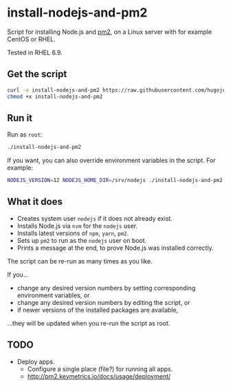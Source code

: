 # install-nodejs-and-pm2

Script for installing Node.js and [pm2](https://pm2.keymetrics.io/), on a Linux server with for example CentOS or RHEL.

Tested in RHEL 6.9.

## Get the script

```bash
curl -o install-nodejs-and-pm2 https://raw.githubusercontent.com/hugojosefson/install-nodejs-and-pm2/master/install-nodejs-and-pm2
chmod +x install-nodejs-and-pm2
```

## Run it

Run as `root`:

```bash
./install-nodejs-and-pm2
```

If you want, you can also override environment variables in the script. For example:

```bash
NODEJS_VERSION=12 NODEJS_HOME_DIR=/srv/nodejs ./install-nodejs-and-pm2
```

## What it does

 * Creates system user `nodejs` if it does not already exist.
 * Installs Node.js via `nvm` for the `nodejs` user.
 * Installs latest versions of `npm`, `yarn`, `pm2`.
 * Sets up `pm2` to run as the `nodejs` user on boot.
 * Prints a message at the end, to prove Node.js was installed correctly.

The script can be re-run as many times as you like.

If you...

 * change any desired version numbers by setting corresponding
environment variables, or
 * change any desired version numbers by editing the script, or
 * if newer versions of the installed packages are available,

...they will be updated when you re-run the script as root.

## TODO

 * Deploy apps.
    * Configure a single place (file?) for running all apps.
    * http://pm2.keymetrics.io/docs/usage/deployment/
